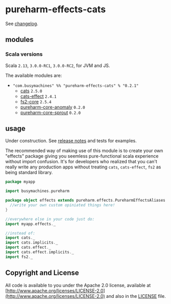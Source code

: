 # pureharm-effects-cats

See [changelog](./CHANGELOG.md).

## modules

### Scala versions
Scala `2.13`, `3.0.0-RC1`, `3.0.0-RC2`, for JVM and JS.

The available modules are:

- `"com.busymachines" %% "pureharm-effects-cats" % "0.2.1"`
    - [cats](https://github.com/typelevel/cats/releases) `2.5.0`
    - [cats-effect](https://github.com/typelevel/cats-effect/releases) `2.4.1`
    - [fs2-core](https://github.com/typelevel/fs2/releases) `2.5.4`
    - [pureharm-core-anomaly](https://github.com/busymachines/pureharm-core/releases) `0.2.0`
    - [pureharm-core-sprout](https://github.com/busymachines/pureharm-core/releases) `0.2.0`

## usage

Under construction. See [release notes](https://github.com/busymachines/pureharm-effects-cats/releases) and tests for examples.

The recommended way of making use of this module is to create your own "effects" package giving you seemless pure-functional scala experience without import confusion. It's for developers who realized that you can't really write any production apps without treating `cats`, `cats-effect`, `fs2` as being standard library.

```scala
package myapp

import busymachines.pureharm

package object effects extends pureharm.effects.PureharmEffectsAliases with pureharm.effects.PureharmEffectsImplicits {
  //write your own custom opiniated things here!
}

//everywhere else in your code just do:
import myapp.effects._

//instead of:
import cats._
import cats.implicits._
import cats.effect._
import cats.effect.implicits._
import fs2._
```

## Copyright and License

All code is available to you under the Apache 2.0 license, available
at [http://www.apache.org/licenses/LICENSE-2.0](http://www.apache.org/licenses/LICENSE-2.0) and also in
the [LICENSE](./LICENSE) file.
